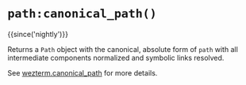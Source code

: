# `path:canonical_path()`

{{since('nightly')}}

Returns a `Path` object with the canonical, absolute form of `path` with
all intermediate components normalized and symbolic links resolved.

See [wezterm.canonical_path](../wezterm/canonical_path.md) for more details.

